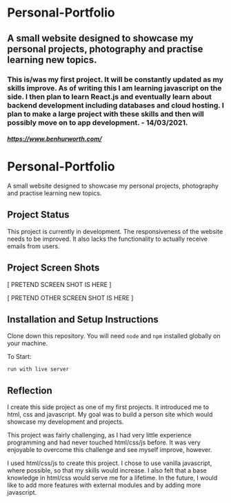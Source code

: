 # Personal-Portfolio
## A small website designed to showcase my personal projects, photography and practise learning new topics.
### This is/was my first project. It will be constantly updated as my skills improve. As of writing this I am learning javascript on the side. I then plan to learn React.js and eventually learn about backend development including databases and cloud hosting. I plan to make a large project with these skills and then will possibly move on to app development. - 14/03/2021.

##### https://www.benhurworth.com/

# Personal-Portfolio
A small website designed to showcase my personal projects, photography and practise learning new topics.

## Project Status

This project is currently in development. The responsiveness of the website needs to be improved. It also lacks the functionality to actually receive emails from users.

## Project Screen Shots

[ PRETEND SCREEN SHOT IS HERE ]

[ PRETEND OTHER SCREEN SHOT IS HERE ]

## Installation and Setup Instructions

Clone down this repository. You will need `node` and `npm` installed globally on your machine.  

To Start:

`run with live server`
 
## Reflection

I create this side project as one of my first projects. It introduced me to html, css and javascript. My goal was to build a person site which would showcase my 
development and projects.

This project was fairly challenging, as I had very little experience programming and had never touched html/css/js before. It was very enjoyable to overcome
this challenge and see myself improve, however.

I used html/css/js to create this project. I chose to use vanilla javascript, where possible, so that my skills would increase. I also felt that a base knowledge
in html/css would serve me for a lifetime. In the future, I would like to add more features with external modules and by adding more javascript.
